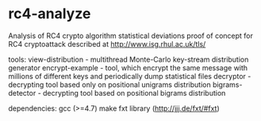 rc4-analyze
===========

Analysis of RC4 crypto algorithm statistical deviations
proof of concept for RC4 cryptoattack described at http://www.isg.rhul.ac.uk/tls/

tools:
    view-distribution - multithread Monte-Carlo key-stream distribution generator
    encrypt-example   - tool, which encrypt the same message with millions of different keys and periodically dump statistical files 
    decryptor         - decrypting tool based only on positional unigrams distribution
    bigrams-detector  - decrypting tool based on positional bigrams distribution

dependencies:
    gcc (>=4.7)
    make
    fxt library (http://jjj.de/fxt/#fxt)
